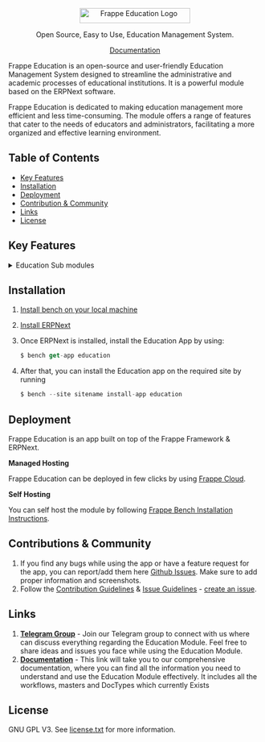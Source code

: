 <p align="center">
    <img src="https://github-production-user-asset-6210df.s3.amazonaws.com/65544983/284810651-4625cf57-077d-4a79-b47f-9b989e27e41b.png" alt="Frappe Education Logo" width="220px" height="30px">
    <p align="center">Open Source, Easy to Use, Education Management System.</p>
</p>
<p align="center">
    <a href="https://docs.erpnext.com/docs/v14/user/manual/en/education">
        Documentation
    </a>
</p>

Frappe Education is an open-source and user-friendly Education Management System designed to streamline the administrative and academic processes of educational institutions. It is a powerful module based on the ERPNext software.

Frappe Education is dedicated to making education management more efficient and less time-consuming. The module offers a range of features that cater to the needs of educators and administrators, facilitating a more organized and effective learning environment.

## Table of Contents

- [Key Features](#key-features)
- [Installation](#installation)
- [Deployment](#deployment)
- [Contribution & Community](#contributions--community)
- [Links](#links)
- [License](#license)

## Key Features

<details>
  <summary>Education Sub modules</summary>
    
  <br>

1. **Student Master**

    Maintain comprehensive profiles for students, guardians, and siblings. 👨‍👩‍👧‍👦

    <img width="1316" alt="Screenshot 2024-03-16 at 4 15 33 PM" src="https://github.com/frappe/education/assets/65544983/8a22a217-e637-451a-b95e-489aac846b43">
<br>


2. **Instructor Master**
    Maintain comprehensive profiles for Instructor,and Instructor Log. 🧑‍🏫

    <img width="1200" alt="Screenshot 2023-11-22 at 11 42 46 AM" src="https://github.com/frappe/education/assets/65544983/11524744-de95-4b4a-8cb9-55479ae7aa60">
<br>

3. **Student Admission**
    Streamline the admission process for new students. 🎓
   
    <img width="1311" alt="Screenshot 2024-03-08 at 1 18 55 AM" src="https://github.com/frappe/education/assets/65544983/cc40d89d-725e-48aa-a264-99f8d5aa2257">
<br>

5. **Student Promotion**
    Promote Students from one class to another. 📋
   
    <img width="1060" alt="Screenshot 2024-03-08 at 1 21 27 AM" src="https://github.com/frappe/education/assets/65544983/5669fe9a-04a0-48af-9bc0-bf5ebb43f325">
<br>

6. **Fee Structure**
    Organize and manage the fee structure and schedule payments. 💰
   
    <img width="1242" alt="Screenshot 2024-03-08 at 1 21 58 AM" src="https://github.com/frappe/education/assets/65544983/a021627f-f2a0-4032-8a7a-d10d5493daa1">
<br>

7. **Fee Plans**
    Manage fee structure and divide it based on fee plans, such as "Term Wise/Quaterly/Half Yearly/Yearly".
   
    <img width="1350" alt="Screenshot 2024-03-16 at 4 19 48 PM" src="https://github.com/frappe/education/assets/65544983/dd3b30a7-6dee-4dd8-959c-cf2acd681657">
<br>

8. **Course Scheduling**
    Efficiently schedule courses and manage course calendars. 🗓️
    
    <img width="1178" alt="Screenshot 2024-03-08 at 1 31 28 AM" src="https://github.com/frappe/education/assets/65544983/e0368d6c-888b-4815-a918-31bc8261996a">
<br>

9. **Student Attendance**
    Track and manage student attendance records. ✔️
    
    <img width="1328" alt="Screenshot 2024-03-16 at 4 28 38 PM" src="https://github.com/frappe/education/assets/65544983/1529aab5-8b1d-4ff2-ae71-05c5eb293e08">
<br>

10. **Exam Planning**
    Plan Exams effectively. 📝
    
    <img width="1328" alt="Screenshot 2024-03-16 at 4 28 38 PM" src="https://github.com/frappe/education/assets/65544983/b7ed68ea-db57-41de-b4ac-0d9e5432cf45">
<br>

11. **Exam Results**
    Manage results for the Exams Scheduled.
    
    <img width="1297" alt="Screenshot 2024-03-08 at 1 26 25 AM" src="https://github.com/frappe/education/assets/65544983/1b4e12a9-f6b8-46ec-9d14-79a9c5974d21">
<br>

12. **Student Portal**
    Students can visit portal to check their time table, attendance, pay fees online and see current and previous grades.
    - Student Time Table
      
        <img width="1439" alt="Screenshot 2024-02-21 at 6 03 02 PM" src="https://github.com/frappe/education/assets/65544983/3bc3f873-ab07-460d-874a-1f051b58a693">

    - Grades/Results
      
        <img width="1435" alt="Screenshot 2024-02-21 at 6 03 09 PM" src="https://github.com/frappe/education/assets/65544983/226acaff-57ef-4205-ba92-a19affba3136">

    - Fee Payment History
      
        <img width="1440" alt="Screenshot 2024-02-21 at 6 03 20 PM" src="https://github.com/frappe/education/assets/65544983/c1e6c407-7eef-4ed5-b204-ca5ea66957ff">

    - Fee Payment via Razorpay
      
        <img width="1440" alt="Screenshot 2024-02-21 at 6 03 54 PM" src="https://github.com/frappe/education/assets/65544983/ef2cc6ca-d4b7-46b6-ae23-f904866f68d7">
        
    - Student Attendance
      
        <img width="1440" alt="Screenshot 2024-02-21 at 6 04 12 PM" src="https://github.com/frappe/education/assets/65544983/4aa46b76-a2c3-4aae-a8c6-bd55303644a6">
    
    - Apply for Leave
      
        <img width="1440" alt="Screenshot 2024-02-21 at 6 04 27 PM" src="https://github.com/frappe/education/assets/65544983/80169122-000c-4aa5-be04-a26b534189ae">
    
    - Student Profile Date
      
        <img width="1440" alt="Screenshot 2024-02-21 at 6 09 03 PM" src="https://github.com/frappe/education/assets/65544983/00d2d84f-4c53-43ad-9fb5-2650da506f07">

<br>
</details>



## Installation
1. [Install bench on your local machine](https://github.com/frappe/bench#installation)
2. [Install ERPNext](https://github.com/frappe/erpnext#installation)
3. Once ERPNext is installed, install the Education App by using:
    
    ```jsx
    $ bench get-app education
    ```
    
4. After that, you can install the Education app on the required site by running
    
    ```jsx
    $ bench --site sitename install-app education
    ```

## Deployment

Frappe Education is an app built on top of the Frappe Framework & ERPNext. 

**Managed Hosting**

Frappe Education can be deployed in few clicks by using [Frappe Cloud](https://frappecloud.com/marketplace/apps/education).

**Self Hosting**

You can self host the module by following [Frappe Bench Installation Instructions](https://github.com/frappe/bench#installation).

## Contributions & Community

1. If you find any bugs while using the app or have a feature request for the app, you can report/add them here [Github Issues](https://github.com/frappe/education/issues). Make sure to add proper information and screenshots. 
2. Follow the [Contribution Guidelines](https://github.com/frappe/erpnext/wiki/Issue-Guidelines) & [Issue Guidelines](https://github.com/frappe/erpnext/wiki/Issue-Guidelines) - [create an issue](https://github.com/frappe/education/issues/new).

## Links

1. **[Telegram Group](https://t.me/+DcKb53WLxTw2OGM1)** - Join our Telegram group to connect with us where can discuss everything regarding the Education Module. Feel free to share ideas and issues you face while using the Education Module.
2. **[Documentation](https://docs.erpnext.com/docs/v14/user/manual/en/education)** - This link will take you to our comprehensive documentation, where you can find all the information you need to understand and use the Education Module effectively. It includes all the workflows, masters and DocTypes which currently Exists


## License

GNU GPL V3. See [license.txt](https://github.com/frappe/agriculture/blob/develop/license.txt) for more information.
